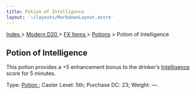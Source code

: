 ```yaml
---
title: Potion of Intelligence
layout: '~/layouts/MarkdownLayout.astro'
---
```


[ Index ](/) > [ Modern D20 ](/modern.d20.srd) > [ FX Items ](/modern.d20.srd/fx.items) > [ Potions](/modern.d20.srd/fx.items/potions) > Potion of Intelligence

##  Potion of Intelligence

This potion provides a +5 enhancement bonus to the drinker’s [ Intelligence](/modern.d20.srd/basics/ability.scores) score for 5 minutes.

Type: [ Potion ](/modern.d20.srd/fx.items/potions) ; Caster Level: 5th;
Purchase DC: 23; Weight: —.

